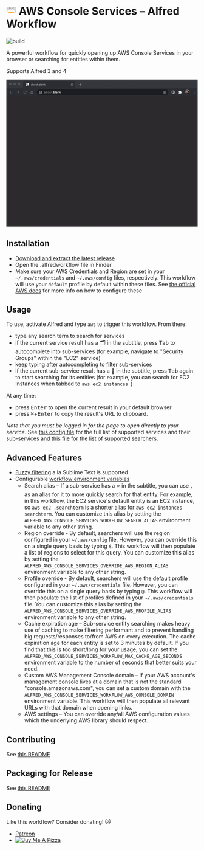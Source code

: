 # <img src="icon.png" width="26"> AWS Console Services – Alfred Workflow

![build](https://github.com/rkoval/alfred-aws-console-services-workflow/workflows/build/badge.svg)

A powerful workflow for quickly opening up AWS Console Services in your browser or searching for entities within them.

Supports Alfred 3 and 4

![AWS Console Services - Alfred Workflow Demo](demo.gif)

## Installation
- [Download and extract the latest release](https://github.com/rkoval/alfred-aws-console-services-workflow/releases)
- Open the .alfredworkflow file in Finder
- Make sure your AWS Credentials and Region are set in your `~/.aws/credentials` and `~/.aws/config` files, respectively. This workflow will use your `default` profile by default within these files. See [the official AWS docs](https://docs.aws.amazon.com/sdk-for-go/v1/developer-guide/configuring-sdk.html#specifying-the-region) for more info on how to configure these

## Usage
To use, activate Alfred and type `aws` to trigger this workflow. From there:

- type any search term to search for services
- if the current service result has a 🗂 in the subtitle, press <kbd>Tab</kbd> to autocomplete into sub-services (for example, navigate to "Security Groups" within the "EC2" service)
- keep typing after autocompleting to filter sub-services
- if the current sub-service result has a 🔎 in the subtitle, press <kbd>Tab</kbd> again to start searching for its entities (for example, you can search for EC2 Instances when tabbed to `aws ec2 instances `)

At any time:
- press <kbd>Enter</kbd> to open the current result in your default browser
- press <kbd>⌘</kbd>+<kbd>Enter</kbd> to copy the result's URL to clipboard.

*Note that you must be logged in for the page to open directly to your service*. See [this config file](console-services.yml) for the full list of supported services and their sub-services and [this file](searchers/searchers_by_service_id.go) for the list of supported searchers.

## Advanced Features

- [Fuzzy filtering](https://godoc.org/github.com/deanishe/awgo/fuzzy) a la Sublime Text is supported
- Configurable [workflow environment variables](https://www.alfredapp.com/help/workflows/advanced/variables/#environment)
  - Search alias – If a sub-service has a ⭐ in the subtitle, you can use `,` as an alias for it to more quickly search for that entity. For example, in this workflow, the EC2 service's default entity is an EC2 instance, so `aws ec2 ,searchterm` is a shorter alias for `aws ec2 instances searchterm`. You can customize this alias by setting the `ALFRED_AWS_CONSOLE_SERVICES_WORKFLOW_SEARCH_ALIAS` environment variable to any other string.
  - Region override - By default, searchers will use the region configured in your `~/.aws/config` file. However, you can override this on a single query basis by typing `$`. This workflow will then populate a list of regions to select for this query. You can customize this alias by setting the `ALFRED_AWS_CONSOLE_SERVICES_OVERRIDE_AWS_REGION_ALIAS` environment variable to any other string.
  - Profile override - By default, searchers will use the default profile configured in your `~/.aws/credentials` file. However, you can override this on a single query basis by typing `@`. This workflow will then populate the list of profiles defined in your `~/.aws/credentials` file. You can customize this alias by setting the `ALFRED_AWS_CONSOLE_SERVICES_OVERRIDE_AWS_PROFILE_ALIAS` environment variable to any other string.
  - Cache expiration age – Sub-service entity searching makes heavy use of caching to make filtering performant and to prevent handling big requests/responses to/from AWS on every execution. The cache expiration age for each entity is set to 3 minutes by default. If you find that this is too short/long for your usage, you can set the `ALFRED_AWS_CONSOLE_SERVICES_WORKFLOW_MAX_CACHE_AGE_SECONDS` environment variable to the number of seconds that better suits your need.
  - Custom AWS Management Console domain – If your AWS account's management console lives at a domain that is not the standard "console.amazonaws.com", you can set a custom domain with the `ALFRED_AWS_CONSOLE_SERVICES_WORKFLOW_AWS_CONSOLE_DOMAIN` environment variable. This workflow will then populate all relevant URLs with that domain when opening links.
  - AWS settings – You can override any/all AWS configuration values which the underlying AWS library should respect.

## Contributing

See [this README](CONTRIBUTING.md)

## Packaging for Release

See [this README](release_tools/README.md)

## Donating

Like this workflow? Consider donating! 😻

- [Patreon](https://www.patreon.com/rkoval_alfred_aws_console_services_workflow)
- <a href="https://www.buymeacoffee.com/nOklSpAEHE" target="_blank"><img src="https://cdn.buymeacoffee.com/buttons/v2/default-yellow.png" alt="Buy Me A Pizza" style="height: 60px !important;width: 217px !important;" ></a>